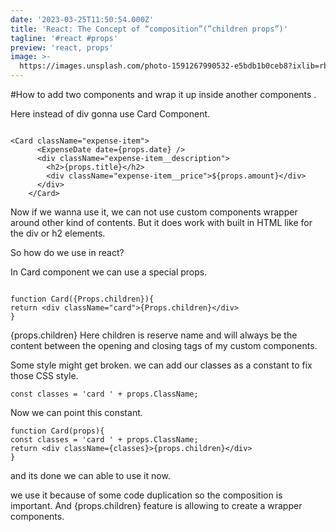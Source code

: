 ```yaml
---
date: '2023-03-25T11:50:54.000Z'
title: 'React: The Concept of “composition”(”children props”)'
tagline: '#react #props'
preview: 'react, props'
image: >-
  https://images.unsplash.com/photo-1591267990532-e5bdb1b0ceb8?ixlib=rb-4.0.3&ixid=MnwxMjA3fDB8MHxwaG90by1wYWdlfHx8fGVufDB8fHx8&auto=format&fit=crop&w=2027&q=80
---
```


#How to add two components and wrap it up inside another components .

Here instead of div gonna use Card Component.

```

<Card className="expense-item">
      <ExpenseDate date={props.date} />
      <div className="expense-item__description">
        <h2>{props.title}</h2>
        <div className="expense-item__price">${props.amount}</div>
      </div>
    </Card>

```

Now if we wanna use it, we can not use custom components wrapper around other kind of contents. But it does work with built in HTML like for the div or h2 elements.

So how do we use in react?

In Card component we can use a special props.

```

function Card({Props.children}){
return <div className="card">{Props.children}</div>
}

```
{props.children} 
Here children is reserve name and will always be the content between the opening and closing tags of my custom components. 

Some style might get broken. we can add our classes as a constant to fix those CSS style.

```
const classes = 'card ' + props.ClassName;

```
Now we can point this constant.

```
function Card(props){
const classes = 'card ' + props.ClassName;
return <div className={classes}>{props.children}</div>
}
```
and its done we can able to use it now.

we use it because of some code duplication so the composition is important. And {props.children}  feature is allowing to create a wrapper components.
